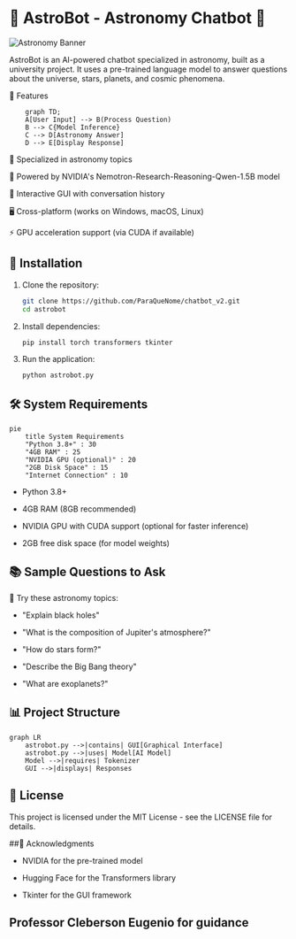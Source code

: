 # 🌌 AstroBot - Astronomy Chatbot 🤖

![Astronomy Banner](https://images.unsplash.com/photo-1462331940025-496dfbfc7564?w=1000&auto=format&fit=crop&raw=true)

AstroBot is an AI-powered chatbot specialized in astronomy, built as a university project. It uses a pre-trained language model to answer questions about the universe, stars, planets, and cosmic phenomena.

🚀 Features
```mermaid 
    graph TD;
    A[User Input] --> B(Process Question)
    B --> C{Model Inference}
    C --> D[Astronomy Answer]
    D --> E[Display Response]
```
🌠 Specialized in astronomy topics

🧠 Powered by NVIDIA's Nemotron-Research-Reasoning-Qwen-1.5B model

💬 Interactive GUI with conversation history

🖥️ Cross-platform (works on Windows, macOS, Linux)

⚡ GPU acceleration support (via CUDA if available)

## 🔧 Installation

1. Clone the repository:
   ```bash
   git clone https://github.com/ParaQueNome/chatbot_v2.git
   cd astrobot
   ```

2. Install dependencies:
   ```bash
   pip install torch transformers tkinter
   ```

3. Run the application:
   ```bash
   python astrobot.py
   ```
## 🛠️ System Requirements
```mermaid
pie
    title System Requirements
    "Python 3.8+" : 30
    "4GB RAM" : 25
    "NVIDIA GPU (optional)" : 20
    "2GB Disk Space" : 15
    "Internet Connection" : 10
```
- Python 3.8+

- 4GB RAM (8GB recommended)

- NVIDIA GPU with CUDA support (optional for faster inference)

- 2GB free disk space (for model weights)

## 📚 Sample Questions to Ask
🔭 Try these astronomy topics:

- "Explain black holes"

- "What is the composition of Jupiter's atmosphere?"

- "How do stars form?"

- "Describe the Big Bang theory"

- "What are exoplanets?"

## 📊 Project Structure
```mermaid
graph LR
    astrobot.py -->|contains| GUI[Graphical Interface]
    astrobot.py -->|uses| Model[AI Model]
    Model -->|requires| Tokenizer
    GUI -->|displays| Responses
```

## 📜 License
This project is licensed under the MIT License - see the LICENSE file for details.

##🙏 Acknowledgments
- NVIDIA for the pre-trained model

- Hugging Face for the Transformers library

- Tkinter for the GUI framework

## Professor Cleberson Eugenio for guidance
